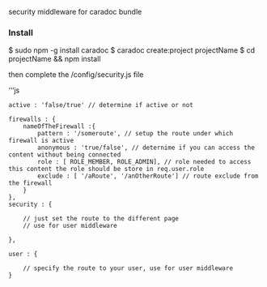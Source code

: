 security middleware for caradoc bundle

### Install

$ sudo npm -g install caradoc
$ caradoc create:project projectName
$ cd projectName && npm install

then complete the /config/security.js file


‘‘‘js

    active : 'false/true' // determine if active or not

    firewalls : {
        nameOfTheFirewall :{
            pattern : '/someroute', // setup the route under which firewall is active
            anonymous : 'true/false', // deternime if you can access the content without being connected
            role : [ ROLE_MEMBER, ROLE_ADMIN], // role needed to access this content the role should be store in req.user.role
            exclude : [ '/aRoute', '/anOtherRoute'] // route exclude from the firewall
        }
    },
    security : {

        // just set the route to the different page
        // use for user middleware

    },

    user : {

        // specify the route to your user, use for user middleware
    }

